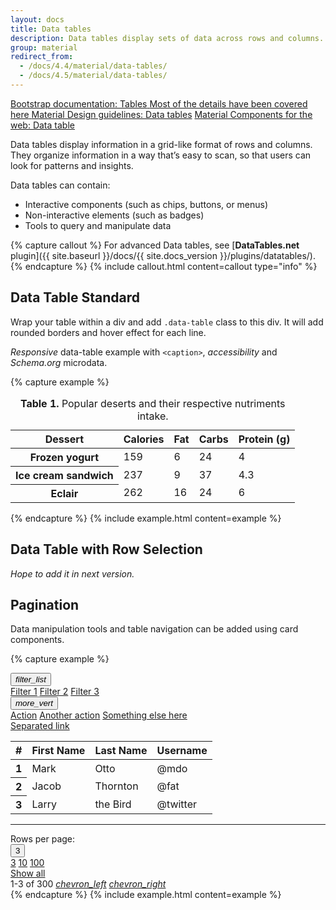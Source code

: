 ```yaml
---
layout: docs
title: Data tables
description: Data tables display sets of data across rows and columns.
group: material
redirect_from:
  - /docs/4.4/material/data-tables/
  - /docs/4.5/material/data-tables/
---
```


<div class="list-group my-lg-5">
    <a href="{{ site.baseurl }}/docs/{{ site.docs_version }}/content/tables/" target="_blank" class="list-group-item list-group-item-action d-flex list-group-item-two-line font-weight-bold">
      <span class="list-group-item-icon lgi-icon-bs"></span>
      <span class="list-group-item-text">
        <span>Bootstrap documentation: Tables</span>
        <span>Most of the details have been covered here</span>
      </span>
    </a>
    <a href="https://material.io/components/data-tables" rel="external nofollow noopener" target="_blank" class="list-group-item list-group-item-action d-flex font-weight-bold">
      <span class="list-group-item-icon lgi-icon-md"></span>
      Material Design guidelines: Data tables</a>
    <a href="https://material-components.github.io/material-components-web-catalog/#/component/data-table" rel="external nofollow noopener" class="list-group-item list-group-item-action d-flex font-weight-bold">
      <span class="list-group-item-icon lgi-icon-mdc"></span>
      Material Components for the web: Data table</a>
</div>

Data tables display information in a grid-like format of rows and columns. They organize information in a way that’s easy to scan, so that users can look for patterns and insights.

Data tables can contain:

* Interactive components (such as chips, buttons, or menus)
* Non-interactive elements (such as badges)
* Tools to query and manipulate data

{% capture callout %}
For advanced Data tables, see [**DataTables.net** plugin]({{ site.baseurl }}/docs/{{ site.docs_version }}/plugins/datatables/).
{% endcapture %}
{% include callout.html content=callout type="info" %}

## Data Table Standard

Wrap your table within a div and add `.data-table` class to this div. It will add rounded borders and hover effect for each line.

*Responsive* data-table example with `<caption>`, *accessibility* and *Schema.org* microdata.

{% capture example %}
<div class="data-table" role="region" aria-labelledby="table-caption01" tabindex="0">
  <table class="table" itemscope itemtype="https://schema.org/Table">
    <caption id="table-caption01" itemprop="about"><b>Table 1.</b> Popular deserts and their respective nutriments intake.</caption>
    <thead>
      <tr>
        <th scope="col">Dessert</th>
        <th scope="col" class="text-right">Calories</th>
        <th scope="col" class="text-right">Fat</th>
        <th scope="col" class="text-right">Carbs</th>
        <th scope="col" class="text-right">Protein (g)</th>
      </tr>
    </thead>
    <tbody>
      <tr>
        <th scope="row">Frozen yogurt</th>
        <td class="text-right">159</td>
        <td class="text-right">6</td>
        <td class="text-right">24</td>
        <td class="text-right">4</td>
      </tr>
      <tr>
        <th scope="row">Ice cream sandwich</th>
        <td class="text-right">237</td>
        <td class="text-right">9</td>
        <td class="text-right">37</td>
        <td class="text-right">4.3</td>
      </tr>
      <tr>
        <th scope="row">Eclair</th>
        <td class="text-right">262</td>
        <td class="text-right">16</td>
        <td class="text-right">24</td>
        <td class="text-right">6</td>
      </tr>
    </tbody>
  </table>
</div>
{% endcapture %}
{% include example.html content=example %}

## Data Table with Row Selection

*Hope to add it in next version.*

## Pagination

Data manipulation tools and table navigation can be added using card components.

{% capture example %}
<div class="card">
  <div class="card-header d-flex pr-0">
    <div class="dropdown">
      <button aria-expanded="false" aria-haspopup="true" class="btn btn-flat my-0" data-toggle="dropdown" id="cardTableDrop1" type="button"><i class="material-icons">filter_list</i></button>
      <div aria-labelledby="cardTableDrop1" class="dropdown-menu opdown-menu-right menu">
        <a class="dropdown-item" href="#">Filter 1</a>
        <a class="dropdown-item" href="#">Filter 2</a>
        <a class="dropdown-item" href="#">Filter 3</a>
      </div>
    </div>
    <div class="dropdown ml-auto">
      <button aria-expanded="false" aria-haspopup="true" class="btn btn-flat my-0" data-toggle="dropdown" id="cardTableDrop2" type="button"><i class="material-icons">more_vert</i></button>
      <div aria-labelledby="cardTableDrop2" class="dropdown-menu dropdown-menu-right menu">
        <a class="dropdown-item" href="#">Action</a>
        <a class="dropdown-item" href="#">Another action</a>
        <a class="dropdown-item" href="#">Something else here</a>
        <div class="dropdown-divider"></div>
        <a class="dropdown-item" href="#">Separated link</a>
      </div>
    </div>
  </div>
  <table class="table mb-0">
    <thead>
      <tr>
        <th scope="col">#</th>
        <th scope="col">First Name</th>
        <th scope="col">Last Name</th>
        <th scope="col">Username</th>
      </tr>
    </thead>
    <tbody>
      <tr>
        <th scope="row">1</th>
        <td>Mark</td>
        <td>Otto</td>
        <td>@mdo</td>
      </tr>
      <tr>
        <th scope="row">2</th>
        <td>Jacob</td>
        <td>Thornton</td>
        <td>@fat</td>
      </tr>
      <tr>
        <th scope="row">3</th>
        <td>Larry</td>
        <td>the Bird</td>
        <td>@twitter</td>
      </tr>
    </tbody>
  </table>
  <hr class="my-0 w-100">
  <div class="card-actions align-items-center justify-content-end">
    <span class="align-self-center mb-1 mx-1 text-muted">Rows per page:</span>
    <div class="dropdown">
      <button aria-expanded="false" aria-haspopup="true" class="btn btn-flat dropdown-toggle" data-toggle="dropdown" type="button">3</button>
      <div class="dropdown-menu dropdown-menu-right menu">
        <a class="dropdown-item active" href="#">3</a>
        <a class="dropdown-item" href="#">10</a>
        <a class="dropdown-item" href="#">100</a>
        <div class="dropdown-divider"></div>
        <a class="dropdown-item" href="#">Show all</a>
      </div>
    </div>
    <span class="align-self-center mb-1 mr-2">1-3 of 300</span>
    <a class="btn btn-flat" href="#"><i class="material-icons">chevron_left</i></a>
    <a class="btn btn-flat" href="#"><i class="material-icons">chevron_right</i></a>
  </div>
</div>
{% endcapture %}
{% include example.html content=example %}
